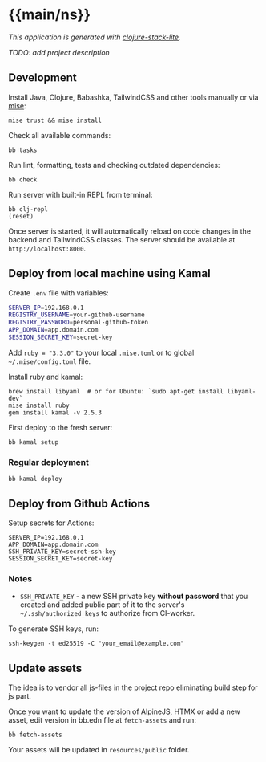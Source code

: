 # {{main/ns}}

_This application is generated with [clojure-stack-lite](https://github.com/abogoyavlensky/clojure-stack-lite)._

_TODO: add project description_


## Development

Install Java, Clojure, Babashka, TailwindCSS and other tools manually or via [mise](https://mise.jdx.dev/):

```shell
mise trust && mise install
```

Check all available commands:

```shell
bb tasks
```

Run lint, formatting, tests and checking outdated dependencies:

```shell
bb check
```

Run server with built-in REPL from terminal:

 ```shell
bb clj-repl 
(reset)
````

Once server is started, it will automatically reload on code changes in the backend and TailwindCSS classes.
The server should be available at `http://localhost:8000`.

## Deploy from local machine using Kamal

Create `.env` file with variables: 
```bash
SERVER_IP=192.168.0.1
REGISTRY_USERNAME=your-github-username
REGISTRY_PASSWORD=personal-github-token
APP_DOMAIN=app.domain.com
SESSION_SECRET_KEY=secret-key
```

Add `ruby = "3.3.0"` to your local `.mise.toml` or to global `~/.mise/config.toml` file.

Install ruby and kamal:

```shell
brew install libyaml  # or for Ubuntu: `sudo apt-get install libyaml-dev` 
mise install ruby
gem install kamal -v 2.5.3
```

First deploy to the fresh server:

```shell
bb kamal setup
```

### Regular deployment

```shell
bb kamal deploy
```

## Deploy from Github Actions

Setup secrets for Actions:

```shell
SERVER_IP=192.168.0.1
APP_DOMAIN=app.domain.com
SSH_PRIVATE_KEY=secret-ssh-key
SESSION_SECRET_KEY=secret-key
```

### Notes

- `SSH_PRIVATE_KEY` - a new SSH private key **without password** that you created and added public part of it to the server's `~/.ssh/authorized_keys` to authorize from CI-worker.

To generate SSH keys, run:

```shell
ssh-keygen -t ed25519 -C "your_email@example.com"
```

## Update assets

The idea is to vendor all js-files in the project repo eliminating build step for js part.

Once you want to update the version of AlpineJS, HTMX or add a new asset, edit version in bb.edn file at `fetch-assets` and run:

```shell
bb fetch-assets
```

Your assets will be updated in `resources/public` folder.

